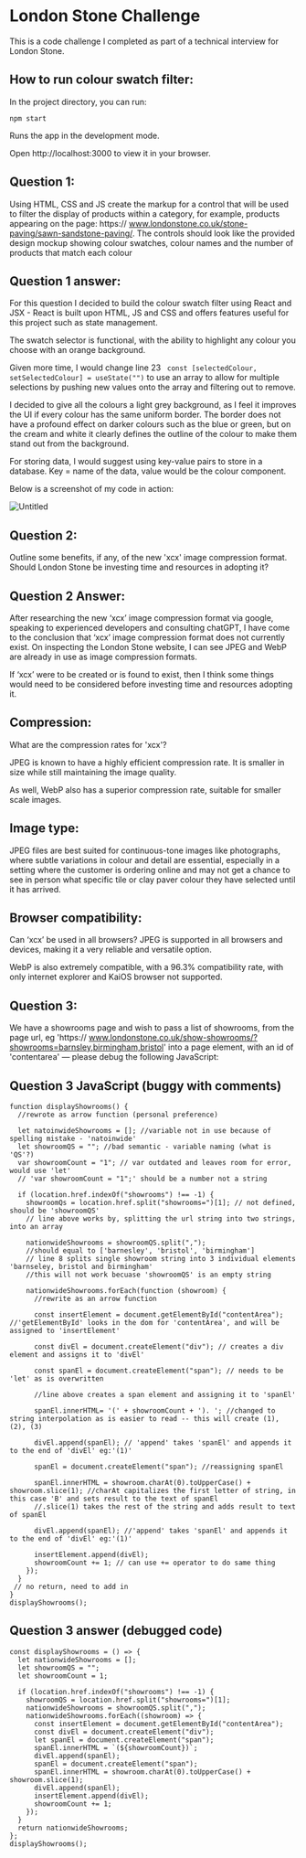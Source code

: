 
# London Stone Challenge

This is a code challenge I completed as part of a technical interview for London Stone. 

## How to run colour swatch filter:

In the project directory, you can run:
```
npm start
```
Runs the app in the development mode.

Open http://localhost:3000 to view it in your browser.
## Question 1:
Using HTML, CSS and JS create the markup for a control that will be used to filter the display of  products within a category, for example, products appearing on the page: https:// www.londonstone.co.uk/stone-paving/sawn-sandstone-paving/. 
The controls should look like the provided design mockup showing colour swatches, colour  names and the number of products that match each colour


## Question 1 answer:
For this question I decided to build the colour swatch filter using React and JSX - React is built upon HTML, JS and CSS and offers features useful for this project such as state management.

The swatch selector is functional, with the ability to highlight any colour you choose with an orange background.

Given more time, I would change line 23 ```
const [selectedColour, setSelectedColour] = useState("")``` to use an array to allow for multiple selections by pushing new values onto the array and filtering out to remove.

I decided to give all the colours a light grey background, as I feel it improves the UI if every colour has the same uniform border.
The border does not have a profound effect on darker colours such as the blue or green, but on the cream and white it clearly defines the outline of the colour to make them stand out from the background.
 
For storing data, I would suggest using key-value pairs to store in a database. Key = name of the data, value would be the colour component. 

Below is a screenshot of my code in action:

![Untitled](https://github.com/Kevasc/london-stone-challenge/assets/108089289/f35905ea-2e2a-479d-96ba-0c3d809d0422)


## Question 2:
Outline some benefits, if any, of the new 'xcx' image compression format. Should London Stone  be investing time and resources in adopting it? 
## Question 2 Answer:
After researching the new ‘xcx’ image compression format via google, speaking to experienced developers and consulting chatGPT, I have come to the conclusion that ‘xcx’ image compression format does not currently exist.
On inspecting the London Stone website, I can see JPEG and WebP are already in use as image compression formats.

If ‘xcx’ were to be created or is found to exist, then I think some things would need to be considered before investing time and resources adopting it.
## Compression:
What are the compression rates for 'xcx'?
 
JPEG is known to have a highly efficient compression rate. It is smaller in size while still maintaining the image quality.

As well, WebP also has a superior compression rate, suitable for smaller scale images. 

## Image type:
JPEG files are best suited for continuous-tone images like photographs, where subtle variations in colour and detail are essential, especially in a setting where the customer is ordering online and may not get a chance to see in person what specific tile or clay paver colour they have selected until it has arrived. 
## Browser compatibility:
Can ‘xcx’ be used in all browsers? JPEG is supported in all browsers and devices, making it a very reliable and versatile option. 

WebP is also extremely compatible, with a 96.3% compatibility rate, with only internet explorer and KaiOS browser not supported.
## Question 3:
We have a showrooms page and wish to pass a list of showrooms, from the page url, eg 'https:// www.londonstone.co.uk/show-showrooms/?showrooms=barnsley,birmingham,bristol' into a page  element, with an id of 'contentarea' — please debug the following JavaScript:


## Question 3 JavaScript (buggy with comments)

```
function displayShowrooms() {
  //rewrote as arrow function (personal preference)

  let natoinwideShowrooms = []; //variable not in use because of spelling mistake - 'natoinwide'
  let showroomQS = ""; //bad semantic - variable naming (what is 'QS'?)
  var showroomCount = "1"; // var outdated and leaves room for error, would use 'let'
  // 'var showroomCount = "1";' should be a number not a string

  if (location.href.indexOf("showrooms") !== -1) {
    showroomQs = location.href.split("showrooms=")[1]; // not defined, should be 'showroomQS'
    // line above works by, splitting the url string into two strings, into an array

    nationwideShowrooms = showroomQS.split(",");
    //should equal to ['barnesley', 'bristol', 'birmingham']
    // line 8 splits single showroom string into 3 individual elements 'barnseley, bristol and birmingham'
    //this will not work becuase 'showroomQS' is an empty string

    nationwideShowrooms.forEach(function (showroom) {
      //rewrite as an arrow function

      const insertElement = document.getElementById("contentArea"); //'getElementById' looks in the dom for 'contentArea', and will be assigned to 'insertElement'

      const divEl = document.createElement("div"); // creates a div element and assigns it to 'divEl'

      const spanEl = document.createElement("span"); // needs to be 'let' as is overwritten 

      //line above creates a span element and assigning it to 'spanEl' 

      spanEl.innerHTML= '(' + showroomCount + '). '; //changed to string interpolation as is easier to read -- this will create (1), (2), (3)

      divEl.append(spanEl); // 'append' takes 'spanEl' and appends it to the end of 'divEl' eg:'(1)'

      spanEl = document.createElement("span"); //reassigning spanEl

      spanEl.innerHTML = showroom.charAt(0).toUpperCase() + showroom.slice(1); //charAt capitalizes the first letter of string, in this case 'B' and sets result to the text of spanEl
      //.slice(1) takes the rest of the string and adds result to text of spanEl

      divEl.append(spanEl); //'append' takes 'spanEl' and appends it to the end of 'divEl' eg:'(1)'

      insertElement.append(divEl);
      showroomCount += 1; // can use += operator to do same thing
    });
  }
 // no return, need to add in 
}
displayShowrooms();
```
## Question 3 answer (debugged code)

```
const displayShowrooms = () => {
  let nationwideShowrooms = [];
  let showroomQS = "";
  let showroomCount = 1;

  if (location.href.indexOf("showrooms") !== -1) {
    showroomQS = location.href.split("showrooms=")[1];
    nationwideShowrooms = showroomQS.split(",");
    nationwideShowrooms.forEach((showroom) => {
      const insertElement = document.getElementById("contentArea");
      const divEl = document.createElement("div");
      let spanEl = document.createElement("span");
      spanEl.innerHTML = `(${showroomCount})`;
      divEl.append(spanEl);
      spanEl = document.createElement("span");
      spanEl.innerHTML = showroom.charAt(0).toUpperCase() + showroom.slice(1);
      divEl.append(spanEl);
      insertElement.append(divEl);
      showroomCount += 1;
    });
  }
  return nationwideShowrooms;
};
displayShowrooms();
```
